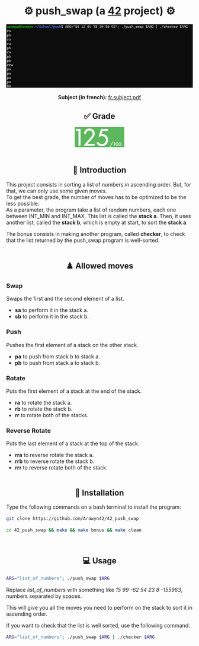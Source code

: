 <div align="center">
  <h1>⚙️ push_swap (a <a href="https://42perpignan.fr/">42</a> project) ⚙️</h1>
  <img src="ressources/preview.png" alt="Preview">
  <p><b>Subject (in french):</b> <a href="ressources/fr.subject.pdf">fr.subject.pdf</a></p>
</div>
<div align="center">
  <h2>✅ Grade</h2>
  <img src="ressources/grade.png" alt="Grade">
</div><br>

## <div align="center">📄 Introduction</div>
This project consists in sorting a list of numbers in ascending order. But, for that, we can only use some given moves.<br>
To get the best grade, the number of moves has to be optimized to be the less possible.<br>
As a parameter, the program take a list of random numbers, each one between INT_MIN and INT_MAX. This list is called the **stack a**. Then, it uses another list, called the **stack b**, which is empty at start, to sort the **stack a**.

The bonus consists in making another program, called **checker**, to check that the list returned by the push_swap program is well-sorted.
<br><br>

## <div align="center">♟️ Allowed moves</div>
### Swap
Swaps the first and the second element of a list.<br>
- **sa** to perform it in the stack a.
- **sb** to perform it in the stack b.

### Push
Pushes the first element of a stack on the other stack.<br>
- **pa** to push from stack b to stack a.
- **pb** to push from stack a to stack b.

### Rotate
Puts the first element of a stack at the end of the stack.<br>
- **ra** to rotate the stack a.
- **rb** to rotate the stack b.
- **rr** to rotate both of the stacks.

### Reverse Rotate
Puts the last element of a stack at the top of the stack.<br>
- **rra** to reverse rotate the stack a.
- **rrb** to reverse rotate the stack b.
- **rrr** to reverse rotate both of the stack.
<br><br>

## <div align="center">💾 Installation</div>
Type the following commands on a bash terminal to install the program:
```bash
git clone https://github.com/Arawyn42/42_push_swap
```
```bash
cd 42_push_swap && make && make bonus && make clean
```
<br>

## <div align="center">💻 Usage</div>
```bash
ARG="list_of_numbers"; ./push_swap $ARG
```
Replace *list_of_numbers* with something like *15 99 -62 54 23 8 -155963*, numbers separated by spaces.

This will give you all the moves you need to perform on the stack to sort it in ascending order.

If you want to check that the list is well sorted, use the following command:
```bash
ARG="list_of_numbers"; ./push_swap $ARG | ./checker $ARG
```
